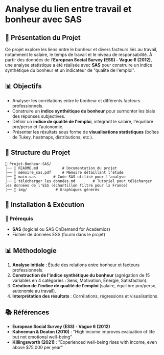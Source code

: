 # Analyse du lien entre travail et bonheur avec SAS

## 📌 Présentation du Projet
Ce projet explore les liens entre le bonheur et divers facteurs liés au travail, notamment le salaire, le temps de travail et le niveau de responsabilité. À partir des données de l'**European Social Survey (ESS) - Vague 6 (2012)**, une analyse statistique a été réalisée avec **SAS** pour construire un indice synthétique du bonheur et un indicateur de "qualité de l'emploi".

## 📊 Objectifs
- Analyser les corrélations entre le bonheur et différents facteurs professionnels.
- Construire un **indice synthétique du bonheur** pour surmonter les biais des réponses subjectives.
- Définir un **indice de qualité de l'emploi**, intégrant le salaire, l'équilibre pro/perso et l'autonomie.
- Présenter les résultats sous forme de **visualisations statistiques** (boîtes de Tukey, heatmaps, distributions, etc.).

## 📁 Structure du Projet
```
📂 Projet-Bonheur-SAS/
│── 📜 README.md           # Documentation du projet
│── 📜 mémoire_sas.pdf     # Mémoire détaillant l'étude
│── 📜 main.sas        # Code SAS utilisé pour l'analyse
│── 📜 télécharger les données.md        # Tutoriel pour télécharger les données de l'ESS (échantillon filtré pour la France)
│── 📂 img/             # Graphiques générés
```

## 🚀 Installation & Exécution
### 📌 Prérequis
- **SAS** (logiciel ou SAS OnDemand for Academics)
- Fichier de données ESS (fourni dans le projet)

## 📊 Méthodologie
1. **Analyse initiale** : Étude des relations entre bonheur et facteurs professionnels.
2. **Construction de l'indice synthétique du bonheur** (agrégation de 15 variables en 4 catégories : Sens, Motivation, Énergie, Satisfaction).
3. **Création de l'indice de qualité de l'emploi** (salaire, équilibre pro/perso, autonomie au travail).
4. **Interprétation des résultats** : Corrélations, régressions et visualisations.

## 📚 Références
- **European Social Survey (ESS) - Vague 6 (2012)**
- **Kahneman & Deaton (2010)** : "High income improves evaluation of life but not emotional well-being"
- **Killingsworth (2021)** : "Experienced well-being rises with income, even above $75,000 per year"


